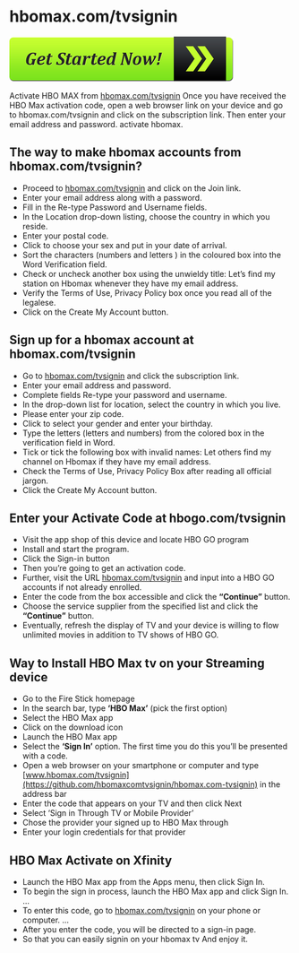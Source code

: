 # hbomax.com/tvsignin

[![hbomax.com/tvsignin](get-started-now-button.png)](https://hbomaxtvsignin.webconnectus.com)

Activate HBO MAX from [hbomax.com/tvsignin](https://github.com/hbomaxcomtvsignin/hbomax.com-tvsignin) Once you have received the HBO Max activation code, open a web browser link on your device and go to hbomax.com/tvsignin and click on the subscription link. Then enter your email address and password. activate hbomax.

## The way to make hbomax accounts from hbomax.com/tvsignin?

* Proceed to [hbomax.com/tvsignin](https://github.com/hbomaxcomtvsignin/hbomax.com-tvsignin) and click on the Join link.
* Enter your email address along with a password.
* Fill in the Re-type Password and Username fields.
* In the Location drop-down listing, choose the country in which you reside.
* Enter your postal code.
* Click to choose your sex and put in your date of arrival.
* Sort the characters (numbers and letters ) in the coloured box into the Word Verification field.
* Check or uncheck another box using the unwieldy title: Let’s find my station on Hbomax whenever they have my email address.
* Verify the Terms of Use, Privacy Policy box once you read all of the legalese.
* Click on the Create My Account button.

## Sign up for a hbomax account at hbomax.com/tvsignin

* Go to [hbomax.com/tvsignin](https://github.com/hbomaxcomtvsignin/hbomax.com-tvsignin) and click the subscription link.
* Enter your email address and password.
* Complete fields Re-type your password and username.
* In the drop-down list for location, select the country in which you live.
* Please enter your zip code.
* Click to select your gender and enter your birthday.
* Type the letters (letters and numbers) from the colored box in the verification field in Word.
* Tick ​​or tick the following box with invalid names: Let others find my channel on Hbomax if they have my email address.
* Check the Terms of Use, Privacy Policy Box after reading all official jargon.
* Click the Create My Account button.

## Enter your Activate Code at hbogo.com/tvsignin

* Visit the app shop of this device and locate HBO GO program
* Install and start the program.
* Click the Sign-in button
* Then you’re going to get an activation code.
* Further, visit the URL [hbomax.com/tvsignin](https://github.com/hbomaxcomtvsignin/hbomax.com-tvsignin) and input into a HBO GO accounts if not already enrolled.
* Enter the code from the box accessible and click the **“Continue”** button.
* Choose the service supplier from the specified list and click the **“Continue”** button.
* Eventually, refresh the display of TV and your device is willing to flow unlimited movies in addition to TV shows of HBO GO.

## Way to Install HBO Max tv on your Streaming device

* Go to the Fire Stick homepage
* In the search bar, type **‘HBO Max’** (pick the first option)
* Select the HBO Max app
* Click on the download icon
* Launch the HBO Max app
* Select the **‘Sign In’** option. The first time you do this you’ll be presented with a code.
* Open a web browser on your smartphone or computer and type [www.hbomax.com/tvsignin](https://github.com/hbomaxcomtvsignin/hbomax.com-tvsignin) in the address bar
* Enter the code that appears on your TV and then click Next
* Select ‘Sign in Through TV or Mobile Provider’
* Chose the provider your signed up to HBO Max through
* Enter your login credentials for that provider

## HBO Max Activate on Xfinity

* Launch the HBO Max app from the Apps menu, then click Sign In.
* To begin the sign in process, launch the HBO Max app and click Sign In. ...
* To enter this code, go to [hbomax.com/tvsignin](https://github.com/hbomaxcomtvsignin/hbomax.com-tvsignin) on your phone or computer. ...
* After you enter the code, you will be directed to a sign-in page.
* So that you can easily signin on your hbomax tv And enjoy it.
